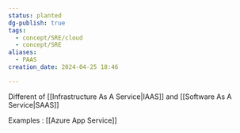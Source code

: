```yaml
---
status: planted
dg-publish: true
tags:
  - concept/SRE/cloud
  - concept/SRE
aliases:
  - PAAS
creation_date: 2024-04-25 18:46

---
```

Different of  [[Infrastructure As A Service|IAAS]] and [[Software As A Service|SAAS]]

Examples :  [[Azure App Service]]
